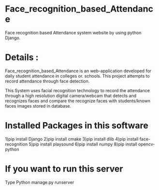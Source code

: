 # Face_recognition_based_Attendance
Face recognition based Attendance system website by using python Django.

 # Details :
Face_recognition_based_Attendance is an web-application developed for daily student attendance in colleges or. schools. This project attempts to record attendance through face detection.

This System uses facial recognition technology to record the attendance through a high resolution digital camera/webcam that detects and recognizes faces and compare the recognize faces with students/known faces images stored in database.


# Installed Packages in this software
1)pip install Django 
2)pip install cmake
3)pip install dlib
4)pip install face-recognition 
5)pip install playsound 
6)pip install numpy
8)pip install opencv-python


# If you want to run this server
Type Python manage.py runserver
